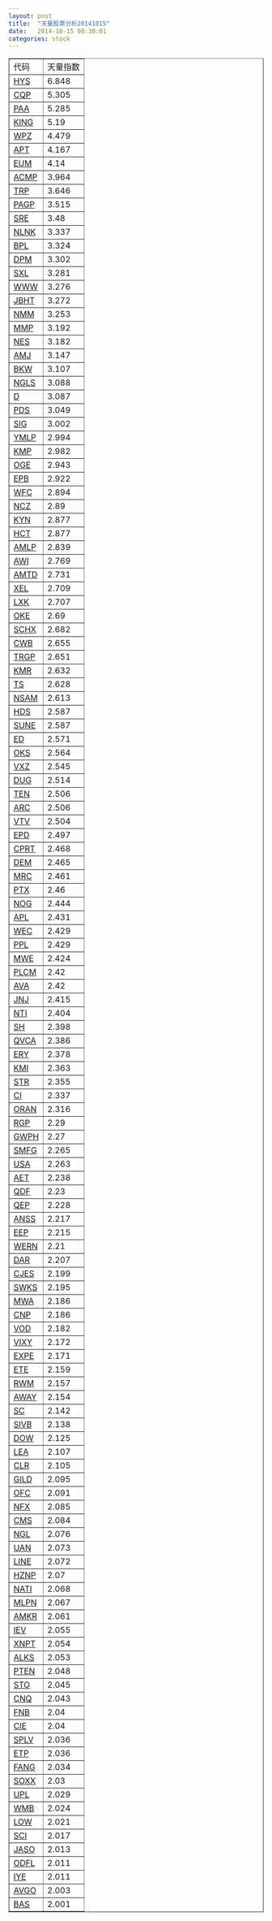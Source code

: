 ```yaml
---
layout: post
title:  "天量股票分析20141015"
date:   2014-10-15 00:30:01
categories: stock
---
```

<table border="1">
 <tr>
 <td>代码</td>
 <td>天量指数</td>
</tr>
  <tr><td><a href="http://stock.finance.sina.com.cn/usstock/quotes/HYS.html" target="_blank">HYS</a></td><td>6.848</td></tr>
  <tr><td><a href="http://stock.finance.sina.com.cn/usstock/quotes/CQP.html" target="_blank">CQP</a></td><td>5.305</td></tr>
  <tr><td><a href="http://stock.finance.sina.com.cn/usstock/quotes/PAA.html" target="_blank">PAA</a></td><td>5.285</td></tr>
  <tr><td><a href="http://stock.finance.sina.com.cn/usstock/quotes/KING.html" target="_blank">KING</a></td><td>5.19</td></tr>
  <tr><td><a href="http://stock.finance.sina.com.cn/usstock/quotes/WPZ.html" target="_blank">WPZ</a></td><td>4.479</td></tr>
  <tr><td><a href="http://stock.finance.sina.com.cn/usstock/quotes/APT.html" target="_blank">APT</a></td><td>4.167</td></tr>
  <tr><td><a href="http://stock.finance.sina.com.cn/usstock/quotes/EUM.html" target="_blank">EUM</a></td><td>4.14</td></tr>
  <tr><td><a href="http://stock.finance.sina.com.cn/usstock/quotes/ACMP.html" target="_blank">ACMP</a></td><td>3.964</td></tr>
  <tr><td><a href="http://stock.finance.sina.com.cn/usstock/quotes/TRP.html" target="_blank">TRP</a></td><td>3.646</td></tr>
  <tr><td><a href="http://stock.finance.sina.com.cn/usstock/quotes/PAGP.html" target="_blank">PAGP</a></td><td>3.515</td></tr>
  <tr><td><a href="http://stock.finance.sina.com.cn/usstock/quotes/SRE.html" target="_blank">SRE</a></td><td>3.48</td></tr>
  <tr><td><a href="http://stock.finance.sina.com.cn/usstock/quotes/NLNK.html" target="_blank">NLNK</a></td><td>3.337</td></tr>
  <tr><td><a href="http://stock.finance.sina.com.cn/usstock/quotes/BPL.html" target="_blank">BPL</a></td><td>3.324</td></tr>
  <tr><td><a href="http://stock.finance.sina.com.cn/usstock/quotes/DPM.html" target="_blank">DPM</a></td><td>3.302</td></tr>
  <tr><td><a href="http://stock.finance.sina.com.cn/usstock/quotes/SXL.html" target="_blank">SXL</a></td><td>3.281</td></tr>
  <tr><td><a href="http://stock.finance.sina.com.cn/usstock/quotes/WWW.html" target="_blank">WWW</a></td><td>3.276</td></tr>
  <tr><td><a href="http://stock.finance.sina.com.cn/usstock/quotes/JBHT.html" target="_blank">JBHT</a></td><td>3.272</td></tr>
  <tr><td><a href="http://stock.finance.sina.com.cn/usstock/quotes/NMM.html" target="_blank">NMM</a></td><td>3.253</td></tr>
  <tr><td><a href="http://stock.finance.sina.com.cn/usstock/quotes/MMP.html" target="_blank">MMP</a></td><td>3.192</td></tr>
  <tr><td><a href="http://stock.finance.sina.com.cn/usstock/quotes/NES.html" target="_blank">NES</a></td><td>3.182</td></tr>
  <tr><td><a href="http://stock.finance.sina.com.cn/usstock/quotes/AMJ.html" target="_blank">AMJ</a></td><td>3.147</td></tr>
  <tr><td><a href="http://stock.finance.sina.com.cn/usstock/quotes/BKW.html" target="_blank">BKW</a></td><td>3.107</td></tr>
  <tr><td><a href="http://stock.finance.sina.com.cn/usstock/quotes/NGLS.html" target="_blank">NGLS</a></td><td>3.088</td></tr>
  <tr><td><a href="http://stock.finance.sina.com.cn/usstock/quotes/D.html" target="_blank">D</a></td><td>3.087</td></tr>
  <tr><td><a href="http://stock.finance.sina.com.cn/usstock/quotes/PDS.html" target="_blank">PDS</a></td><td>3.049</td></tr>
  <tr><td><a href="http://stock.finance.sina.com.cn/usstock/quotes/SIG.html" target="_blank">SIG</a></td><td>3.002</td></tr>
  <tr><td><a href="http://stock.finance.sina.com.cn/usstock/quotes/YMLP.html" target="_blank">YMLP</a></td><td>2.994</td></tr>
  <tr><td><a href="http://stock.finance.sina.com.cn/usstock/quotes/KMP.html" target="_blank">KMP</a></td><td>2.982</td></tr>
  <tr><td><a href="http://stock.finance.sina.com.cn/usstock/quotes/OGE.html" target="_blank">OGE</a></td><td>2.943</td></tr>
  <tr><td><a href="http://stock.finance.sina.com.cn/usstock/quotes/EPB.html" target="_blank">EPB</a></td><td>2.922</td></tr>
  <tr><td><a href="http://stock.finance.sina.com.cn/usstock/quotes/WFC.html" target="_blank">WFC</a></td><td>2.894</td></tr>
  <tr><td><a href="http://stock.finance.sina.com.cn/usstock/quotes/NCZ.html" target="_blank">NCZ</a></td><td>2.89</td></tr>
  <tr><td><a href="http://stock.finance.sina.com.cn/usstock/quotes/KYN.html" target="_blank">KYN</a></td><td>2.877</td></tr>
  <tr><td><a href="http://stock.finance.sina.com.cn/usstock/quotes/HCT.html" target="_blank">HCT</a></td><td>2.877</td></tr>
  <tr><td><a href="http://stock.finance.sina.com.cn/usstock/quotes/AMLP.html" target="_blank">AMLP</a></td><td>2.839</td></tr>
  <tr><td><a href="http://stock.finance.sina.com.cn/usstock/quotes/AWI.html" target="_blank">AWI</a></td><td>2.769</td></tr>
  <tr><td><a href="http://stock.finance.sina.com.cn/usstock/quotes/AMTD.html" target="_blank">AMTD</a></td><td>2.731</td></tr>
  <tr><td><a href="http://stock.finance.sina.com.cn/usstock/quotes/XEL.html" target="_blank">XEL</a></td><td>2.709</td></tr>
  <tr><td><a href="http://stock.finance.sina.com.cn/usstock/quotes/LXK.html" target="_blank">LXK</a></td><td>2.707</td></tr>
  <tr><td><a href="http://stock.finance.sina.com.cn/usstock/quotes/OKE.html" target="_blank">OKE</a></td><td>2.69</td></tr>
  <tr><td><a href="http://stock.finance.sina.com.cn/usstock/quotes/SCHX.html" target="_blank">SCHX</a></td><td>2.682</td></tr>
  <tr><td><a href="http://stock.finance.sina.com.cn/usstock/quotes/CWB.html" target="_blank">CWB</a></td><td>2.655</td></tr>
  <tr><td><a href="http://stock.finance.sina.com.cn/usstock/quotes/TRGP.html" target="_blank">TRGP</a></td><td>2.651</td></tr>
  <tr><td><a href="http://stock.finance.sina.com.cn/usstock/quotes/KMR.html" target="_blank">KMR</a></td><td>2.632</td></tr>
  <tr><td><a href="http://stock.finance.sina.com.cn/usstock/quotes/TS.html" target="_blank">TS</a></td><td>2.628</td></tr>
  <tr><td><a href="http://stock.finance.sina.com.cn/usstock/quotes/NSAM.html" target="_blank">NSAM</a></td><td>2.613</td></tr>
  <tr><td><a href="http://stock.finance.sina.com.cn/usstock/quotes/HDS.html" target="_blank">HDS</a></td><td>2.587</td></tr>
  <tr><td><a href="http://stock.finance.sina.com.cn/usstock/quotes/SUNE.html" target="_blank">SUNE</a></td><td>2.587</td></tr>
  <tr><td><a href="http://stock.finance.sina.com.cn/usstock/quotes/ED.html" target="_blank">ED</a></td><td>2.571</td></tr>
  <tr><td><a href="http://stock.finance.sina.com.cn/usstock/quotes/OKS.html" target="_blank">OKS</a></td><td>2.564</td></tr>
  <tr><td><a href="http://stock.finance.sina.com.cn/usstock/quotes/VXZ.html" target="_blank">VXZ</a></td><td>2.545</td></tr>
  <tr><td><a href="http://stock.finance.sina.com.cn/usstock/quotes/DUG.html" target="_blank">DUG</a></td><td>2.514</td></tr>
  <tr><td><a href="http://stock.finance.sina.com.cn/usstock/quotes/TEN.html" target="_blank">TEN</a></td><td>2.506</td></tr>
  <tr><td><a href="http://stock.finance.sina.com.cn/usstock/quotes/ARC.html" target="_blank">ARC</a></td><td>2.506</td></tr>
  <tr><td><a href="http://stock.finance.sina.com.cn/usstock/quotes/VTV.html" target="_blank">VTV</a></td><td>2.504</td></tr>
  <tr><td><a href="http://stock.finance.sina.com.cn/usstock/quotes/EPD.html" target="_blank">EPD</a></td><td>2.497</td></tr>
  <tr><td><a href="http://stock.finance.sina.com.cn/usstock/quotes/CPRT.html" target="_blank">CPRT</a></td><td>2.468</td></tr>
  <tr><td><a href="http://stock.finance.sina.com.cn/usstock/quotes/DEM.html" target="_blank">DEM</a></td><td>2.465</td></tr>
  <tr><td><a href="http://stock.finance.sina.com.cn/usstock/quotes/MRC.html" target="_blank">MRC</a></td><td>2.461</td></tr>
  <tr><td><a href="http://stock.finance.sina.com.cn/usstock/quotes/PTX.html" target="_blank">PTX</a></td><td>2.46</td></tr>
  <tr><td><a href="http://stock.finance.sina.com.cn/usstock/quotes/NOG.html" target="_blank">NOG</a></td><td>2.444</td></tr>
  <tr><td><a href="http://stock.finance.sina.com.cn/usstock/quotes/APL.html" target="_blank">APL</a></td><td>2.431</td></tr>
  <tr><td><a href="http://stock.finance.sina.com.cn/usstock/quotes/WEC.html" target="_blank">WEC</a></td><td>2.429</td></tr>
  <tr><td><a href="http://stock.finance.sina.com.cn/usstock/quotes/PPL.html" target="_blank">PPL</a></td><td>2.429</td></tr>
  <tr><td><a href="http://stock.finance.sina.com.cn/usstock/quotes/MWE.html" target="_blank">MWE</a></td><td>2.424</td></tr>
  <tr><td><a href="http://stock.finance.sina.com.cn/usstock/quotes/PLCM.html" target="_blank">PLCM</a></td><td>2.42</td></tr>
  <tr><td><a href="http://stock.finance.sina.com.cn/usstock/quotes/AVA.html" target="_blank">AVA</a></td><td>2.42</td></tr>
  <tr><td><a href="http://stock.finance.sina.com.cn/usstock/quotes/JNJ.html" target="_blank">JNJ</a></td><td>2.415</td></tr>
  <tr><td><a href="http://stock.finance.sina.com.cn/usstock/quotes/NTI.html" target="_blank">NTI</a></td><td>2.404</td></tr>
  <tr><td><a href="http://stock.finance.sina.com.cn/usstock/quotes/SH.html" target="_blank">SH</a></td><td>2.398</td></tr>
  <tr><td><a href="http://stock.finance.sina.com.cn/usstock/quotes/QVCA.html" target="_blank">QVCA</a></td><td>2.386</td></tr>
  <tr><td><a href="http://stock.finance.sina.com.cn/usstock/quotes/ERY.html" target="_blank">ERY</a></td><td>2.378</td></tr>
  <tr><td><a href="http://stock.finance.sina.com.cn/usstock/quotes/KMI.html" target="_blank">KMI</a></td><td>2.363</td></tr>
  <tr><td><a href="http://stock.finance.sina.com.cn/usstock/quotes/STR.html" target="_blank">STR</a></td><td>2.355</td></tr>
  <tr><td><a href="http://stock.finance.sina.com.cn/usstock/quotes/CI.html" target="_blank">CI</a></td><td>2.337</td></tr>
  <tr><td><a href="http://stock.finance.sina.com.cn/usstock/quotes/ORAN.html" target="_blank">ORAN</a></td><td>2.316</td></tr>
  <tr><td><a href="http://stock.finance.sina.com.cn/usstock/quotes/RGP.html" target="_blank">RGP</a></td><td>2.29</td></tr>
  <tr><td><a href="http://stock.finance.sina.com.cn/usstock/quotes/GWPH.html" target="_blank">GWPH</a></td><td>2.27</td></tr>
  <tr><td><a href="http://stock.finance.sina.com.cn/usstock/quotes/SMFG.html" target="_blank">SMFG</a></td><td>2.265</td></tr>
  <tr><td><a href="http://stock.finance.sina.com.cn/usstock/quotes/USA.html" target="_blank">USA</a></td><td>2.263</td></tr>
  <tr><td><a href="http://stock.finance.sina.com.cn/usstock/quotes/AET.html" target="_blank">AET</a></td><td>2.238</td></tr>
  <tr><td><a href="http://stock.finance.sina.com.cn/usstock/quotes/QDF.html" target="_blank">QDF</a></td><td>2.23</td></tr>
  <tr><td><a href="http://stock.finance.sina.com.cn/usstock/quotes/QEP.html" target="_blank">QEP</a></td><td>2.228</td></tr>
  <tr><td><a href="http://stock.finance.sina.com.cn/usstock/quotes/ANSS.html" target="_blank">ANSS</a></td><td>2.217</td></tr>
  <tr><td><a href="http://stock.finance.sina.com.cn/usstock/quotes/EEP.html" target="_blank">EEP</a></td><td>2.215</td></tr>
  <tr><td><a href="http://stock.finance.sina.com.cn/usstock/quotes/WERN.html" target="_blank">WERN</a></td><td>2.21</td></tr>
  <tr><td><a href="http://stock.finance.sina.com.cn/usstock/quotes/DAR.html" target="_blank">DAR</a></td><td>2.207</td></tr>
  <tr><td><a href="http://stock.finance.sina.com.cn/usstock/quotes/CJES.html" target="_blank">CJES</a></td><td>2.199</td></tr>
  <tr><td><a href="http://stock.finance.sina.com.cn/usstock/quotes/SWKS.html" target="_blank">SWKS</a></td><td>2.195</td></tr>
  <tr><td><a href="http://stock.finance.sina.com.cn/usstock/quotes/MWA.html" target="_blank">MWA</a></td><td>2.186</td></tr>
  <tr><td><a href="http://stock.finance.sina.com.cn/usstock/quotes/CNP.html" target="_blank">CNP</a></td><td>2.186</td></tr>
  <tr><td><a href="http://stock.finance.sina.com.cn/usstock/quotes/VOD.html" target="_blank">VOD</a></td><td>2.182</td></tr>
  <tr><td><a href="http://stock.finance.sina.com.cn/usstock/quotes/VIXY.html" target="_blank">VIXY</a></td><td>2.172</td></tr>
  <tr><td><a href="http://stock.finance.sina.com.cn/usstock/quotes/EXPE.html" target="_blank">EXPE</a></td><td>2.171</td></tr>
  <tr><td><a href="http://stock.finance.sina.com.cn/usstock/quotes/ETE.html" target="_blank">ETE</a></td><td>2.159</td></tr>
  <tr><td><a href="http://stock.finance.sina.com.cn/usstock/quotes/RWM.html" target="_blank">RWM</a></td><td>2.157</td></tr>
  <tr><td><a href="http://stock.finance.sina.com.cn/usstock/quotes/AWAY.html" target="_blank">AWAY</a></td><td>2.154</td></tr>
  <tr><td><a href="http://stock.finance.sina.com.cn/usstock/quotes/SC.html" target="_blank">SC</a></td><td>2.142</td></tr>
  <tr><td><a href="http://stock.finance.sina.com.cn/usstock/quotes/SIVB.html" target="_blank">SIVB</a></td><td>2.138</td></tr>
  <tr><td><a href="http://stock.finance.sina.com.cn/usstock/quotes/DOW.html" target="_blank">DOW</a></td><td>2.125</td></tr>
  <tr><td><a href="http://stock.finance.sina.com.cn/usstock/quotes/LEA.html" target="_blank">LEA</a></td><td>2.107</td></tr>
  <tr><td><a href="http://stock.finance.sina.com.cn/usstock/quotes/CLR.html" target="_blank">CLR</a></td><td>2.105</td></tr>
  <tr><td><a href="http://stock.finance.sina.com.cn/usstock/quotes/GILD.html" target="_blank">GILD</a></td><td>2.095</td></tr>
  <tr><td><a href="http://stock.finance.sina.com.cn/usstock/quotes/OFC.html" target="_blank">OFC</a></td><td>2.091</td></tr>
  <tr><td><a href="http://stock.finance.sina.com.cn/usstock/quotes/NFX.html" target="_blank">NFX</a></td><td>2.085</td></tr>
  <tr><td><a href="http://stock.finance.sina.com.cn/usstock/quotes/CMS.html" target="_blank">CMS</a></td><td>2.084</td></tr>
  <tr><td><a href="http://stock.finance.sina.com.cn/usstock/quotes/NGL.html" target="_blank">NGL</a></td><td>2.076</td></tr>
  <tr><td><a href="http://stock.finance.sina.com.cn/usstock/quotes/UAN.html" target="_blank">UAN</a></td><td>2.073</td></tr>
  <tr><td><a href="http://stock.finance.sina.com.cn/usstock/quotes/LINE.html" target="_blank">LINE</a></td><td>2.072</td></tr>
  <tr><td><a href="http://stock.finance.sina.com.cn/usstock/quotes/HZNP.html" target="_blank">HZNP</a></td><td>2.07</td></tr>
  <tr><td><a href="http://stock.finance.sina.com.cn/usstock/quotes/NATI.html" target="_blank">NATI</a></td><td>2.068</td></tr>
  <tr><td><a href="http://stock.finance.sina.com.cn/usstock/quotes/MLPN.html" target="_blank">MLPN</a></td><td>2.067</td></tr>
  <tr><td><a href="http://stock.finance.sina.com.cn/usstock/quotes/AMKR.html" target="_blank">AMKR</a></td><td>2.061</td></tr>
  <tr><td><a href="http://stock.finance.sina.com.cn/usstock/quotes/IEV.html" target="_blank">IEV</a></td><td>2.055</td></tr>
  <tr><td><a href="http://stock.finance.sina.com.cn/usstock/quotes/XNPT.html" target="_blank">XNPT</a></td><td>2.054</td></tr>
  <tr><td><a href="http://stock.finance.sina.com.cn/usstock/quotes/ALKS.html" target="_blank">ALKS</a></td><td>2.053</td></tr>
  <tr><td><a href="http://stock.finance.sina.com.cn/usstock/quotes/PTEN.html" target="_blank">PTEN</a></td><td>2.048</td></tr>
  <tr><td><a href="http://stock.finance.sina.com.cn/usstock/quotes/STO.html" target="_blank">STO</a></td><td>2.045</td></tr>
  <tr><td><a href="http://stock.finance.sina.com.cn/usstock/quotes/CNQ.html" target="_blank">CNQ</a></td><td>2.043</td></tr>
  <tr><td><a href="http://stock.finance.sina.com.cn/usstock/quotes/FNB.html" target="_blank">FNB</a></td><td>2.04</td></tr>
  <tr><td><a href="http://stock.finance.sina.com.cn/usstock/quotes/CIE.html" target="_blank">CIE</a></td><td>2.04</td></tr>
  <tr><td><a href="http://stock.finance.sina.com.cn/usstock/quotes/SPLV.html" target="_blank">SPLV</a></td><td>2.036</td></tr>
  <tr><td><a href="http://stock.finance.sina.com.cn/usstock/quotes/ETP.html" target="_blank">ETP</a></td><td>2.036</td></tr>
  <tr><td><a href="http://stock.finance.sina.com.cn/usstock/quotes/FANG.html" target="_blank">FANG</a></td><td>2.034</td></tr>
  <tr><td><a href="http://stock.finance.sina.com.cn/usstock/quotes/SOXX.html" target="_blank">SOXX</a></td><td>2.03</td></tr>
  <tr><td><a href="http://stock.finance.sina.com.cn/usstock/quotes/UPL.html" target="_blank">UPL</a></td><td>2.029</td></tr>
  <tr><td><a href="http://stock.finance.sina.com.cn/usstock/quotes/WMB.html" target="_blank">WMB</a></td><td>2.024</td></tr>
  <tr><td><a href="http://stock.finance.sina.com.cn/usstock/quotes/LOW.html" target="_blank">LOW</a></td><td>2.021</td></tr>
  <tr><td><a href="http://stock.finance.sina.com.cn/usstock/quotes/SCI.html" target="_blank">SCI</a></td><td>2.017</td></tr>
  <tr><td><a href="http://stock.finance.sina.com.cn/usstock/quotes/JASO.html" target="_blank">JASO</a></td><td>2.013</td></tr>
  <tr><td><a href="http://stock.finance.sina.com.cn/usstock/quotes/ODFL.html" target="_blank">ODFL</a></td><td>2.011</td></tr>
  <tr><td><a href="http://stock.finance.sina.com.cn/usstock/quotes/IYE.html" target="_blank">IYE</a></td><td>2.011</td></tr>
  <tr><td><a href="http://stock.finance.sina.com.cn/usstock/quotes/AVGO.html" target="_blank">AVGO</a></td><td>2.003</td></tr>
  <tr><td><a href="http://stock.finance.sina.com.cn/usstock/quotes/BAS.html" target="_blank">BAS</a></td><td>2.001</td></tr>
</table>
